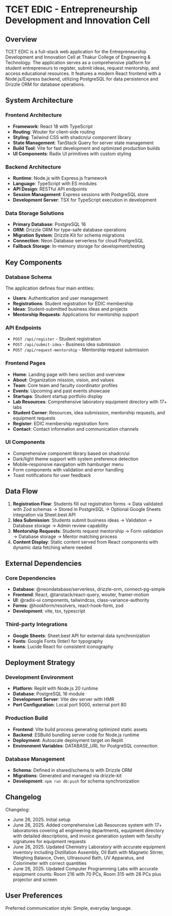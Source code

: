 # TCET EDIC - Entrepreneurship Development and Innovation Cell

## Overview

TCET EDIC is a full-stack web application for the Entrepreneurship Development and Innovation Cell at Thakur College of Engineering & Technology. The application serves as a comprehensive platform for student entrepreneurs to register, submit ideas, request mentorship, and access educational resources. It features a modern React frontend with a Node.js/Express backend, utilizing PostgreSQL for data persistence and Drizzle ORM for database operations.

## System Architecture

### Frontend Architecture
- **Framework**: React 18 with TypeScript
- **Routing**: Wouter for client-side routing
- **Styling**: Tailwind CSS with shadcn/ui component library
- **State Management**: TanStack Query for server state management
- **Build Tool**: Vite for fast development and optimized production builds
- **UI Components**: Radix UI primitives with custom styling

### Backend Architecture
- **Runtime**: Node.js with Express.js framework
- **Language**: TypeScript with ES modules
- **API Design**: RESTful API endpoints
- **Session Management**: Express sessions with PostgreSQL store
- **Development Server**: TSX for TypeScript execution in development

### Data Storage Solutions
- **Primary Database**: PostgreSQL 16
- **ORM**: Drizzle ORM for type-safe database operations
- **Migration System**: Drizzle Kit for schema migrations
- **Connection**: Neon Database serverless for cloud PostgreSQL
- **Fallback Storage**: In-memory storage for development/testing

## Key Components

### Database Schema
The application defines four main entities:
- **Users**: Authentication and user management
- **Registrations**: Student registration for EDIC membership
- **Ideas**: Student-submitted business ideas and projects
- **Mentorship Requests**: Applications for mentorship support

### API Endpoints
- `POST /api/register` - Student registration
- `POST /api/submit-idea` - Business idea submission
- `POST /api/request-mentorship` - Mentorship request submission

### Frontend Pages
- **Home**: Landing page with hero section and overview
- **About**: Organization mission, vision, and values
- **Team**: Core team and faculty coordinator profiles
- **Events**: Upcoming and past events showcase
- **Startups**: Student startup portfolio display
- **Lab Resources**: Comprehensive laboratory equipment directory with 17+ labs
- **Student Corner**: Resources, idea submission, mentorship requests, and equipment requests
- **Register**: EDIC membership registration form
- **Contact**: Contact information and communication channels

### UI Components
- Comprehensive component library based on shadcn/ui
- Dark/light theme support with system preference detection
- Mobile-responsive navigation with hamburger menu
- Form components with validation and error handling
- Toast notifications for user feedback

## Data Flow

1. **Registration Flow**: Students fill out registration forms → Data validated with Zod schemas → Stored in PostgreSQL → Optional Google Sheets integration via Sheet.best API
2. **Idea Submission**: Students submit business ideas → Validation → Database storage → Admin review capability
3. **Mentorship Requests**: Students request mentorship → Form validation → Database storage → Mentor matching process
4. **Content Display**: Static content served from React components with dynamic data fetching where needed

## External Dependencies

### Core Dependencies
- **Database**: @neondatabase/serverless, drizzle-orm, connect-pg-simple
- **Frontend**: React, @tanstack/react-query, wouter, framer-motion
- **UI**: @radix-ui components, tailwindcss, class-variance-authority
- **Forms**: @hookform/resolvers, react-hook-form, zod
- **Development**: vite, tsx, typescript

### Third-party Integrations
- **Google Sheets**: Sheet.best API for external data synchronization
- **Fonts**: Google Fonts (Inter) for typography
- **Icons**: Lucide React for consistent iconography

## Deployment Strategy

### Development Environment
- **Platform**: Replit with Node.js 20 runtime
- **Database**: PostgreSQL 16 module
- **Development Server**: Vite dev server with HMR
- **Port Configuration**: Local port 5000, external port 80

### Production Build
- **Frontend**: Vite build process generating optimized static assets
- **Backend**: ESBuild bundling server code for Node.js runtime
- **Deployment**: Autoscale deployment target on Replit
- **Environment Variables**: DATABASE_URL for PostgreSQL connection

### Database Management
- **Schema**: Defined in shared/schema.ts with Drizzle ORM
- **Migrations**: Generated and managed via drizzle-kit
- **Development**: `npm run db:push` for schema synchronization

## Changelog

Changelog:
- June 26, 2025. Initial setup
- June 26, 2025. Added comprehensive Lab Resources system with 17+ laboratories covering all engineering departments, equipment directory with detailed descriptions, and invoice generation system with faculty signatures for equipment requests
- June 26, 2025. Updated Chemistry Laboratory with accurate equipment inventory including Distillation Assembly, Oil Bath with Magnetic Stirrer, Weighing Balance, Oven, Ultrasound Bath, UV Apparatus, and Colorimeter with correct quantities
- June 26, 2025. Updated Computer Programming Labs with accurate equipment counts: Room 216 with 70 PCs, Room 315 with 28 PCs plus projector and screen

## User Preferences

Preferred communication style: Simple, everyday language.